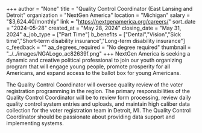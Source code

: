 +++
author = "None"
title = "Quality Control Coordinator (East Lansing and Detroit"
organization = "NextGen America"
location = "Michigan"
salary = "$3,624.40/monthly"
link = "https://nextgenamerica.org/careers/"
sort_date = "2024-05-28"
created_at = "May 28, 2024"
closing_date = "May 31, 2024"
a_job_type = ["Part Time"]
b_benefits = ["Dental","Vision","Sick time","Short-term disability insurance","Long-term disability insurance"]
c_feedback = ""
aa_degrees_required = "No degree required"
thumbnail = "../../images/NGALogo_ac82639f.png"
+++
NextGen America is seeking a dynamic and creative political professional to join our youth organizing program that will engage young people, promote prosperity for all Americans, and expand access to the ballot box for young Americans.

The Quality Control Coordinator will oversee quality review of the voter registration programming in the region. The primary responsibilities of the Quality Control Coordinator will be to review form processing, review daily quality control system entries and uploads, and maintain high caliber data collection for the voter registration team in Detroit, MI. The Quality Control Coordinator should be passionate about providing data support and implementing systems.